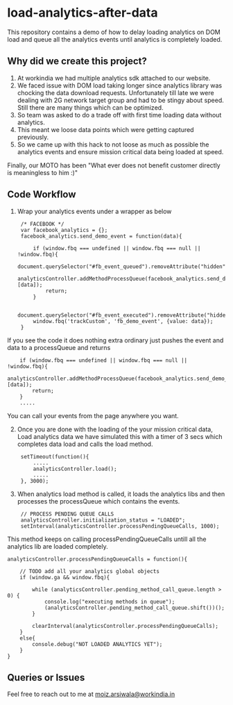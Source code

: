# load-analytics-after-data
This repository contains a demo of how to delay loading analytics on DOM load and queue all the analytics events until analytics is completely loaded.

## Why did we create this project?

1. At workindia we had multiple analytics sdk attached to our website.
2. We faced issue with DOM load taking longer since analytics library was chocking the data download requests.
Unfortunately till late we were dealing with 2G network target group and had to be stingy about speed.
Still there are many things which can be optimized. 
3. So team was asked to do a trade off with first time loading data without analytics.
4. This meant we loose data points which were getting captured previously.
5. So we came up with this hack to not loose as much as possible the analytics events and ensure mission critical data being loaded at speed.

Finally, our MOTO has been "What ever does not benefit customer directly is meaningless to him :)"

## Code Workflow

1. Wrap your analytics events under a wrapper as below
	
        /* FACEBOOK */
        var facebook_analytics = {};
        facebook_analytics.send_demo_event = function(data){

            if (window.fbq === undefined || window.fbq === null || !window.fbq){
                document.querySelector("#fb_event_queued").removeAttribute("hidden");
                analyticsController.addMethodProcessQueue(facebook_analytics.send_demo_event, [data]);
                return;
            }
    
            document.querySelector("#fb_event_executed").removeAttribute("hidden");
            window.fbq('trackCustom', 'fb_demo_event', {value: data});
	    }

If you see the code it does nothing extra ordinary just pushes the event and data to a processQueue and returns

        if (window.fbq === undefined || window.fbq === null || !window.fbq){
        analyticsController.addMethodProcessQueue(facebook_analytics.send_demo_event, [data]);
            return;
        }
        .....

You can call your events from the page anywhere you want.

2. Once you are done with the loading of the your mission critical data, Load analytics data
we have simulated this with a timer of 3 secs which completes data load and calls the load method.

        setTimeout(function(){
            .....
            analyticsController.load();
            .....
        }, 3000);

3. When analytics load method is called, it loads the analytics libs and then processes the processQueue which contains the events.
	
        // PROCESS PENDING QUEUE CALLS
        analyticsController.initialization_status = "LOADED";
        setInterval(analyticsController.processPendingQueueCalls, 1000);

This method keeps on calling processPendingQueueCalls untill all the analytics lib are loaded completely.
	
	analyticsController.processPendingQueueCalls = function(){

	    // TODO add all your analytics global objects
	    if (window.ga && window.fbq){

	        while (analyticsController.pending_method_call_queue.length > 0) {
	            console.log("executing methods in queue");
	            (analyticsController.pending_method_call_queue.shift())();
	        }

	        clearInterval(analyticsController.processPendingQueueCalls);
	    }
	    else{
	        console.debug("NOT LOADED ANALYTICS YET");
	    }
	}

## Queries or Issues

Feel free to reach out to me at moiz.arsiwala@workindia.in